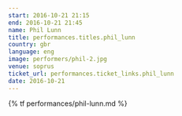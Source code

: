 ```yaml
---
start: 2016-10-21 21:15
end: 2016-10-21 21:45
name: Phil Lunn
title: performances.titles.phil_lunn
country: gbr
language: eng
image: performers/phil-2.jpg
venue: soprus
ticket_url: performances.ticket_links.phil_lunn
date: 2016-10-21
---
```


{% tf performances/phil-lunn.md %}

